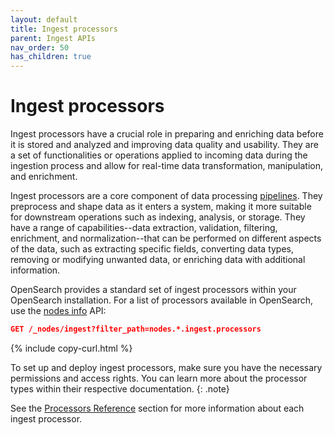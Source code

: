 ```yaml
---
layout: default
title: Ingest processors
parent: Ingest APIs
nav_order: 50
has_children: true
---
```


# Ingest processors

Ingest processors have a crucial role in preparing and enriching data before it is stored and analyzed and improving data quality and usability. They are a set of functionalities or operations applied to incoming data during the ingestion process and allow for real-time data transformation, manipulation, and enrichment. 

Ingest processors are a core component of data processing [pipelines]({{site.url}}{{site.baseurl}}/api-reference/ingest-apis/pipelines/). They preprocess and shape data as it enters a system, making it more suitable for downstream operations such as indexing, analysis, or storage. They have a range of capabilities--data extraction, validation, filtering, enrichment, and normalization--that can be performed on different aspects of the data, such as extracting specific fields, converting data types, removing or modifying unwanted data, or enriching data with additional information. 

OpenSearch provides a standard set of ingest processors within your OpenSearch installation. For a list of processors available in OpenSearch, use the [nodes info]({{site.url}}{{site.baseurl}}/api-reference/nodes-apis/nodes-info/) API:

```json
GET /_nodes/ingest?filter_path=nodes.*.ingest.processors
```
{% include copy-curl.html %}

To set up and deploy ingest processors, make sure you have the necessary permissions and access rights. You can learn more about the processor types within their respective documentation.
{: .note}

See the [Processors Reference](<insert link>) section for more information about each ingest processor.
